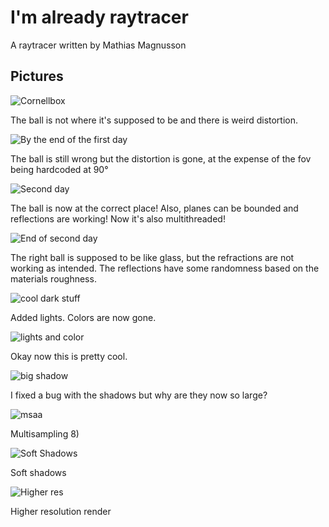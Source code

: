 # I'm already raytracer

A raytracer written by Mathias Magnusson

## Pictures

![Cornellbox](images/211010-0.png)

The ball is not where it's supposed to be and there is weird distortion.

![By the end of the first day](images/211010-1.png)

The ball is still wrong but the distortion is gone, at the expense of the fov being hardcoded at 90°

![Second day](images/211010-2.png)

The ball is now at the correct place! Also, planes can be bounded and reflections are working! Now it's also multithreaded!

![End of second day](images/211010-3.png)

The right ball is supposed to be like glass, but the refractions are not working as intended. The reflections have some randomness based on the materials roughness.

![cool dark stuff](images/211011-0.png)

Added lights. Colors are now gone.

![lights and color](images/211011-1.png)

Okay now this is pretty cool.

![big shadow](images/211012-0.png)

I fixed a bug with the shadows but why are they now so large?

![msaa](images/211014-0.png)

Multisampling 8)

![Soft Shadows](images/211014-1.png)

Soft shadows

![Higher res](images/220201-0.png)

Higher resolution render
